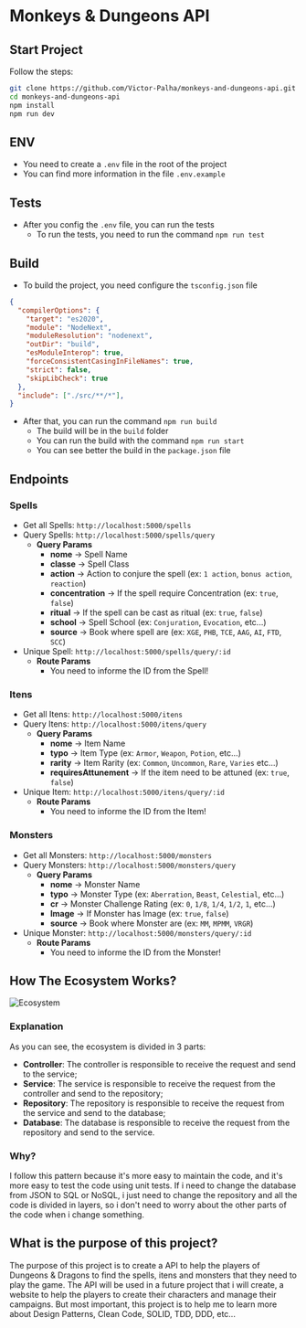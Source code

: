 # Monkeys & Dungeons API
## Start Project
Follow the steps:
```bash
git clone https://github.com/Victor-Palha/monkeys-and-dungeons-api.git
cd monkeys-and-dungeons-api
npm install
npm run dev
```
## ENV
*   You need to create a `.env` file in the root of the project
*   You can find more information in the file `.env.example`
## Tests
*   After you config the `.env` file, you can run the tests
    *   To run the tests, you need to run the command `npm run test`
## Build
*  To build the project, you need configure the `tsconfig.json` file
```json
{
  "compilerOptions": {
    "target": "es2020",
    "module": "NodeNext",           
    "moduleResolution": "nodenext",
    "outDir": "build",
    "esModuleInterop": true,     
    "forceConsistentCasingInFileNames": true,            
    "strict": false,
    "skipLibCheck": true
  },
  "include": ["./src/**/*"],
}
```
*   After that, you can run the command `npm run build`
    *   The build will be in the `build` folder
    *   You can run the build with the command `npm run start`
    *   You can see better the build in the `package.json` file
## Endpoints
### Spells
*   Get all Spells: `http://localhost:5000/spells`
*   Query Spells: `http://localhost:5000/spells/query`
    *   **Query Params**
        *   **nome** -> Spell Name
        *   **classe** -> Spell Class
        *   **action** -> Action to conjure the spell (ex: `1 action`, `bonus action`, `reaction`)
        *   **concentration** -> If the spell require Concentration (ex: `true`, `false`)
        *   **ritual** -> If the spell can be cast as ritual (ex: `true`, `false`)
        *   **school** -> Spell School (ex: `Conjuration`, `Evocation`, etc...)
        *   **source** -> Book where spell are (ex: `XGE`, `PHB`, `TCE`, `AAG`, `AI`, `FTD`, `SCC`)
*   Unique Spell: `http://localhost:5000/spells/query/:id`
    *   **Route Params**
        * You need to informe the ID from the Spell!
### Itens
*   Get all Itens: `http://localhost:5000/itens`
*   Query Itens: `http://localhost:5000/itens/query`
    *   **Query Params**
        *   **nome** -> Item Name
        *   **typo** -> Item Type (ex: `Armor`, `Weapon`, `Potion`, etc...)
        *   **rarity** -> Item Rarity (ex: `Common`, `Uncommon`, `Rare`, `Varies` etc...)
        *   **requiresAttunement** -> If the item need to be attuned (ex: `true`, `false`)
*   Unique Item: `http://localhost:5000/itens/query/:id`
    *   **Route Params**
        * You need to informe the ID from the Item!
### Monsters
*   Get all Monsters: `http://localhost:5000/monsters`
*   Query Monsters: `http://localhost:5000/monsters/query`
    *   **Query Params**
        *   **nome** -> Monster Name
        *   **typo** -> Monster Type (ex: `Aberration`, `Beast`, `Celestial`, etc...)
        *   **cr** -> Monster Challenge Rating (ex: `0`, `1/8`, `1/4`, `1/2`, `1`, etc...)
        *   **Image** -> If Monster has Image (ex: `true`, `false`)
        *   **source** -> Book where Monster are (ex: `MM`, `MPMM`, `VRGR`)
*   Unique Monster: `http://localhost:5000/monsters/query/:id`
    *   **Route Params**
        * You need to informe the ID from the Monster!
## How The Ecosystem Works?
![Ecosystem](./Readme/Untitled.jpeg)

### Explanation
As you can see, the ecosystem is divided in 3 parts:
*  **Controller**: The controller is responsible to receive the request and send to the service;
*  **Service**: The service is responsible to receive the request from the controller and send to the repository;
*  **Repository**: The repository is responsible to receive the request from the service and send to the database;
*  **Database**: The database is responsible to receive the request from the repository and send to the service.
### Why?
I follow this pattern because it's more easy to maintain the code, and it's more easy to test the code using unit tests. If i need to change the database from JSON to SQL or NoSQL, i just need to change the repository and all the code is divided in layers, so i don't need to worry about the other parts of the code when i change something.

## What is the purpose of this project?
The purpose of this project is to create a API to help the players of Dungeons & Dragons to find the spells, itens and monsters that they need to play the game. The API will be used in a future project that i will create, a website to help the players to create their characters and manage their campaigns. But most important, this project is to help me to learn more about Design Patterns, Clean Code, SOLID, TDD, DDD, etc...
